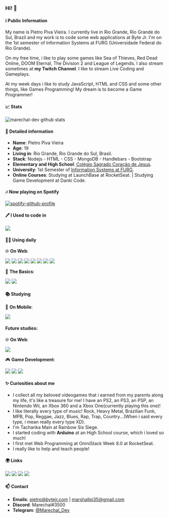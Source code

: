 

### Hi! 👋

#### ℹ️ Public Information
My name is Pietro Piva Vieira. I currently live in Rio Grande, Rio Grande do Sul, Brazil and my work is to code some web applications at Byte Jr.
I'm on the 1st semester of Information Systems at FURG (Universidade Federal do Rio Grande).

On my free time, i like to play some games like Sea of Thieves, Red Dead Online, DOOM Eternal, The Division 2 and League of Legends.
I also stream sometimes at **my Twitch Channel**. I like to stream Live Coding and Gameplays.

At my week days i like to study JavaScript, HTML and CSS and some other things, like Games Programming!
My dream is to become a Game Programmer!

#### 📈 Stats
![marechal-dev github stats](https://github-readme-stats.vercel.app/api?username=marechal-dev&count_private=true&show_icons=true&theme=synthwave&locale=pt)

#### 💬 Detailed information            
* **Name**: Pietro Piva Vieira
* **Age**: 19
* **Living in**: Rio Grande, Rio Grande do Sul, Brasil.
* **Stack**: Nodejs - HTML - CSS - MongoDB - Handlebars - Bootstrap
* **Elementary and High School**: [Colégio Sagrado Coração de Jesus](https://www.facebook.com/colegiosagradorg/).
* **University**: 1st Semester of [Information Systems at FURG](https://sistemas.furg.br/sistemas/paginaFURG/publico/bin/cursos/tela_qsl_visual.php?cd_curso=252*318).
* **Online Courses**: Studying at LaunchBase at RocketSeat. | Studying Game Development at Danki Code.

#### 🎶 Now playing on Spotify

[![spotify-github-profile](https://spotify-github-profile.vercel.app/api/view?uid=piva-pietro2014&cover_image=true&theme=default)](https://spotify-github-profile.vercel.app/api/view?uid=piva-pietro2014&redirect=true)

#### 🖊 I Used to code in
<img src="https://img.shields.io/badge/-Arduino-00979D?style=for-the-badge&logo=Arduino&logoColor=white"/>

#### 👨‍💻 Using daily
🌐 **On Web**:

<img src="https://img.shields.io/badge/html5%20-%23E34F26.svg?&style=for-the-badge&logo=html5&logoColor=white"/> <img src="https://img.shields.io/badge/css3%20-%231572B6.svg?&style=for-the-badge&logo=css3&logoColor=white"/> <img src="https://img.shields.io/badge/node.js%20-%2343853D.svg?&style=for-the-badge&logo=node.js&logoColor=white"/> <img src="https://img.shields.io/badge/javascript%20-%23323330.svg?&style=for-the-badge&logo=javascript&logoColor=%23F7DF1E"/> <img src="https://img.shields.io/badge/express.js%20-%23404d59.svg?&style=for-the-badge"/> <img src="https://img.shields.io/badge/bootstrap%20-%23563D7C.svg?&style=for-the-badge&logo=bootstrap&logoColor=white"/> <img src ="https://img.shields.io/badge/MongoDB-%234ea94b.svg?&style=for-the-badge&logo=mongodb&logoColor=white"/> <img src="https://img.shields.io/badge/git%20-%23F05033.svg?&style=for-the-badge&logo=git&logoColor=white"/>

📗 **The Basics**:

<img src="https://img.shields.io/badge/c%20-%2300599C.svg?&style=for-the-badge&logo=c&logoColor=white"/> <img src="https://img.shields.io/badge/python%20-%2314354C.svg?&style=for-the-badge&logo=python&logoColor=white"/>

#### 📚 Studying
📱 **On Mobile**:

<img src="https://img.shields.io/badge/react_native%20-%2320232a.svg?&style=for-the-badge&logo=react&logoColor=%2361DAFB"/>

#### Future studies:
🌐 **On Web**:

<img src="https://img.shields.io/badge/react%20-%2320232a.svg?&style=for-the-badge&logo=react&logoColor=%2361DAFB"/>

🎮 **Game Development**: 

<img src="https://img.shields.io/badge/c%23%20-%23239120.svg?&style=for-the-badge&logo=c-sharp&logoColor=white"/> <img src="https://img.shields.io/badge/c++%20-%2300599C.svg?&style=for-the-badge&logo=c%2B%2B&ogoColor=white"/> <img src="https://img.shields.io/badge/unity%20-%23000000.svg?&style=for-the-badge&logo=unity&logoColor=white"/>


#### ✨ Curiosities about me
* I collect all my beloved videogames that i earned from my parents along my life, it's like a treasure for me! I have an PS2, an PS3, an PSP, an Nintendo Wii, an Xbox 360 and a Xbox One(currently playing this one)!
* I like literally every type of music! Rock, Heavy Metal, Brazilian Funk, MPB, Pop, Reggae, Jazz, Blues, Rap, Trap, Country...(When i said every type, i mean really every type XD).
* I'm Tachanka Main at Rainbow Six Siege.
* I started coding with **Arduino** at an High School course, which i loved so much!
* I first met Web Programming at OmniStack Week 8.0 at RocketSeat.
* I really like to help and teach people!

#### 🌍 Links
<a href="https://www.twitch.tv/marechal_dev" target="_blank"><img src="https://img.shields.io/badge/<marechal_dev>%20-%239146FF.svg?&style=for-the-badge&logo=Twitch&logoColor=white"/></a>
<a href="https://www.linkedin.com/in/pietro-vieira/" target="_blank"><img src="https://img.shields.io/badge/linkedin%20-%230077B5.svg?&style=for-the-badge&logo=linkedin&logoColor=white"/></a>
<a href="https://twitter.com/marechal_dev" target="_blank"><img src="https://img.shields.io/badge/marechal_dev%20-%231DA1F2.svg?&style=for-the-badge&logo=Twitter&logoColor=white"/></a>
<a href="https://www.instagram.com/marechal.dev/" target="_blank"><img src="https://img.shields.io/badge/marechal.dev%20-%23E4405F.svg?&style=for-the-badge&logo=Instagram&logoColor=white"/></a>

#### 📫 Contact
* **Emails**: pietro@bytejr.com | marshallpi35@gmail.com
* **Discord**: Marechal#3500
* **Telegram**: [@Marechal_Dev](https://t.me/Marechal_Dev)
